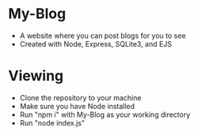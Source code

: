# My-Blog
* A website where you can post blogs for you to see 
* Created with Node, Express, SQLite3, and EJS

# Viewing
* Clone the repository to your machine
* Make sure you have Node installed
* Run "npm i" with My-Blog as your working directory
* Run "node index.js"
